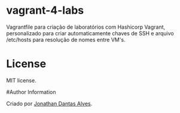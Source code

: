 # vagrant-4-labs

Vagrantfile para criação de laboratórios com Hashicorp Vagrant, personalizado para criar automaticamente chaves de SSH e arquivo /etc/hosts para resolução de nomes entre VM's.

# License

MIT license.

#Author Information

Criado por [Jonathan Dantas Alves](https://www.linkedin.com/in/jonathandantasalves/).
